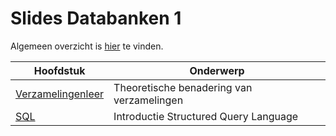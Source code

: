 # Slides Databanken 1

Algemeen overzicht is [hier](https://hogent-databases.github.io/DB1-Slides) te vinden.

| Hoofdstuk | Onderwerp |
| --------- | --------- |
| [Verzamelingenleer](https://hogent-databases.github.io/DB1-Slides/slides/verzamelingenleer) | Theoretische benadering van verzamelingen |
| [SQL](https://hogent-databases.github.io/DB1-Slides/slides/sql) | Introductie Structured Query Language |
